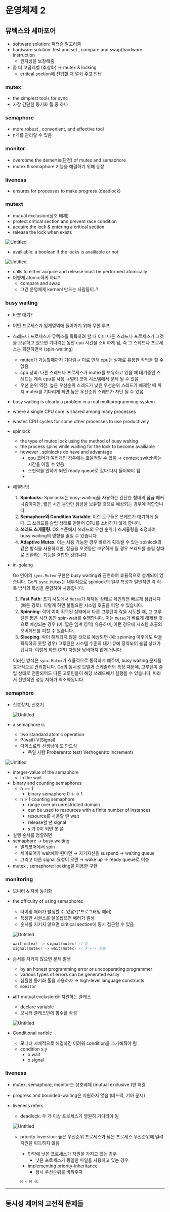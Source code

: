 # 운영체제 2

## 뮤텍스와 세마포어

- software solution: 피터슨 알고리즘
- hardware solution: test and set , compare and swap(hardware instruction
    - 원자성을 보장해줌
- 좀 더 고급레벨 (추상화) → mutex & locking
    - critical section에 진입할 때 열쇠 주고 반납

### mutex

- the simplest tools for sync
- 가장 간단한 동기화 툴 중 하나

### semaphore

- more robust , convenient, and effective tool
- n개를 관리할 수 있음

### monitor

- overcome the demertis(단점) of mutex and semaphore
- mutex & semaphore 기능을 해결하기 위해 등장

### liveness

- ensures for processes to make progress (deadlock)

### mutext

- mutual exclusion(상호 베제)
- protect critical section and prevent race condition
- acquire the lock & entering a critical section
- release the lock when exists

![Untitled](https://s3-us-west-2.amazonaws.com/secure.notion-static.com/c4645541-83ab-4c38-9052-31d7aa18b726/Untitled.png)

- availiable: a boolean if the locks is availiable or not

![Untitled](https://s3-us-west-2.amazonaws.com/secure.notion-static.com/ea86be6f-6555-4714-b2c4-2d5952028c5e/Untitled.png)

- calls to either acquire and release must be performed  atomically
- 어떻게 atomic하게 하냐?
    - compare and swap
    - 그건 운영체제 kernenl 만드는 사람들이..?

### busy waiting

- 바쁜 대기?
- 어떤 프로세스가 임계영역에 들어가기 위해 무한 루프
- 스레드나 프로세스가 뮤텍스를 획득하려 할 때 이미 다른 스레드나 프로세스가 그것을 보유하고 있으면 기다리는 동안 cpu 시간을 소비하게 됨, 즉 그 스레드나 프로세스는 회전하면서 (spin-waiting)
    - mutex가 가능할때까지 기다림→ 이로 인해 cpu는 실제로 유용한 작업을 할 수 없음
    - cpu 낭비: 다른 스레드나 프로세스가 mutex를 보유하고 있을 때 대기중인 스레드는 계속 cpu를  사용 →멀티 코어 시스템에서 문제 될 수 있음
    - 우선 순위 역전: 높은 우선순위 스레드가 낮은 우선순위 스레드가 해제할 때 까지 mutex를 기다리게 되면  높은 우선순위 스레드가 차단 될 수 있음
- busy waiting is clearly a problem in a real multiprogramming  system
- where a single CPU core is shared among many processes
- wastes CPU cycles for some other processes to use productively
- spinlock
    - the type of mutex lock using the method of busy waiting
    - the process spins while waiting for the lock to become availiable
    - however , spinlocks do have and advantage
        - cpu 코어가 여러개인 경우에는 효율적일 수 있음 → context switch하는 시간을 아낄 수 있음
        - 스핀락을 안하게 되면 ready queue로 갔다 다시 들어와야 됨
        - 
- 해결방법
    1. **Spinlocks**: Spinlocks는 busy-waiting을 사용하는 간단한 형태의 잠금 메커니즘이지만, 짧은 시간 동안만 잠금을 보유할 것으로 예상되는 경우에 적합합니다.
    2. **Semaphore와 Condition Variable**: 이런 도구들은 쓰레드가 대기하게 될 때, 그 쓰레드를 슬립 상태로 만들어 CPU를 소비하지 않게 합니다.
    3. **쓰레드 스케줄링**: OS 수준에서 쓰레드의 우선 순위나 스케줄링을 조정하여 busy waiting의 영향을 줄일 수 있습니다.
    4. **Adaptive Mutex**: 이는 사용 가능한 경우 빠르게 획득될 수 있는 spinlock와 같은 방식을 사용하지만, 잠금을 오랫동안 보유하게 될 경우 쓰레드를 슬립 상태로 전환하는 기능을 결합한 것입니다.
- in-golang
    
    Go 언어의 `sync.Mutex` 구현은 busy waiting과 관련하여 효율적으로 설계되어 있습니다. Go의 `sync.Mutex`는 내부적으로 spinlock의 일부 특성과 일반적인 락 획득 방식의 특성을 혼합하여 사용합니다.
    
    1. **Fast Path**: 초기 시도에서 `Mutex`가 해제된 상태로 확인되면 빠르게 잠급니다 (빠른 경로). 이렇게 하면 불필요한 시스템 호출을 피할 수 있습니다.
    2. **Spinning**: 락이 이미 획득된 상태에서 다른 고루틴이 락을 시도할 때, 그 고루틴은 짧은 시간 동안 spin-wait를 수행합니다. 이는 `Mutex`가 빠르게 해제될 것으로 예상되는 경우 (예: 짧은 임계 영역) 유용하며, 이런 경우에 시스템 호출의 오버헤드를 피할 수 있습니다.
    3. **Sleeping**: 락이 해제되지 않을 것으로 예상되면 (예: spinning 이후에도 락을 획득하지 못할 경우) 고루틴은 시스템 수준의 대기 큐에 장착되어 슬립 상태가 됩니다. 이렇게 하면 CPU 자원을 낭비하지 않게 됩니다.
    
    이러한 방식은 `sync.Mutex`가 효율적으로 동작하게 해주며, busy waiting 문제를 효과적으로 관리합니다. Go의 동시성 모델과 스케줄러의 특성 때문에, 고루틴이 슬립 상태로 전환되어도 다른 고루틴들이 해당 쓰레드에서 실행될 수 있습니다. 따라서 전반적인 성능 저하가 최소화됩니다.
    

### semaphore

- 신호장치, 신호기
    
    ![Untitled](https://s3-us-west-2.amazonaws.com/secure.notion-static.com/cc308b11-4dc9-4ed4-9edf-ec7b0be53e27/Untitled.png)
    
- a semaphore is
    - two standard atomic operation
    - P(wait)  V(Signal)
    - 다익스르타 선생님이 또 만드심
        - 독일 사람 Proberen(to test) Verhogen(to increment)

![Untitled](https://s3-us-west-2.amazonaws.com/secure.notion-static.com/04111d89-56b4-425b-b259-65a1757b4ee6/Untitled.png)

- integer-value of the semaphore
    - in the wait
- binary and counting semaphores
    - n == 1
        - binary semaphore 0 ←→ 1
    - n > 1 counting semaphore
        - range over an unrestricted domain
        - can be used to resources with a finite number of instances
        - resource를 사용할 땐 wait
        - release할 땐 signal
        - s 가 0이 되면 못 씀
- 실행 순서를 정할려면
- semaphore → busy waiting
    - 멀티코어에서 spin
    - 세마포어가 wait해야 된다면 → 자기자신을 suspend → waiting queue
    - 그리고 다른 signal 요청이 오면 →  wake up → ready queue로 이송
- mutex , semaphore: locking을 이용한 구현

### monitoring

- 모니터 & 자바 동기화
- the dfficulty of using semaphores
    - 타이밍 에러가 발생할 수 있음?(*프로그래밍 에러)
    - 특정한 시퀀스를 잘못잡으면 에러가 발생
    - 순서를 지키지 않으면 ciritical section에 동시 접근할 수 있음
    
    ![Untitled](https://s3-us-west-2.amazonaws.com/secure.notion-static.com/5c4b6633-c7a7-44d6-827b-c10c7c92bade/Untitled.png)
    
    ```go
    wait(mutex) -> signal(mutex) // O
    signal(mutex) -> wait(mutex) // X <-- 큰일
    ```
    
- 순서를 지키지 않으면 문제 발생
    - by an honest programming error or uncooperating programmer
    - various types of errors can be generated easily
    - 심플한 동기화 툴을 사용하자 →  high-level language constructs
    - `monitor`
- `ADT`  mutual exclusion을 지원하는 클래스
    - declare variable
    - 모니터 클래스안에 함수를 작성
    
    ![Untitled](https://s3-us-west-2.amazonaws.com/secure.notion-static.com/a355a970-9ee2-4ce3-abc2-d97be957b401/Untitled.png)
    
- Conditional varible
    - 모니터 자체적으로 해결하긴 어려워 condition을 추가해줘야 됨
    - condition x,y
        - x.wait
        - x.signal

### liveness

- mutex, semaphore, monitor는 상호베제 (mutual exclusive )만 해결
- progress and bounded-waiting은 지원하지 않음 (데드락, 기아 문제)
- liveness refers
    - deadlock: 두 개 이상 프로세스가 영원히 기다려야 됨
    
    ![Untitled](https://s3-us-west-2.amazonaws.com/secure.notion-static.com/5e5507c5-014b-4350-8777-a06f2d4a8c39/Untitled.png)
    
    - priority Inversion: 높은 우선순위 프로세스가 낮은 프로세스 우선순위에 밀려 지원을 획득하지 않음
        - 만약에 낮은 프로세스가 자원을 가지고 있는 경우
            - 낮은 프로세스가 동일한 파일을 사용하고 있는 경우
        - implementing priority-inheritance
            - 잠시 우선순위를 바꿔주자
        
        ```go
        H < M <L
        ```
        

---

## 동시성 제어의 고전적 문제들